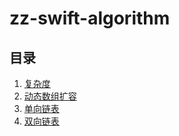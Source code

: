 # zz-swift-algorithm

## 目录

1. [复杂度](https://github.com/AaronYin0514/zz-swift-algorithm/blob/main/BigO)
1. [动态数组扩容](https://github.com/AaronYin0514/zz-swift-algorithm/blob/main/Array)
1. [单向链表](https://github.com/AaronYin0514/zz-swift-algorithm/blob/main/SinglyLinkedList)
1. [双向链表](https://github.com/AaronYin0514/zz-swift-algorithm/blob/main/DoublyLinkedList)
